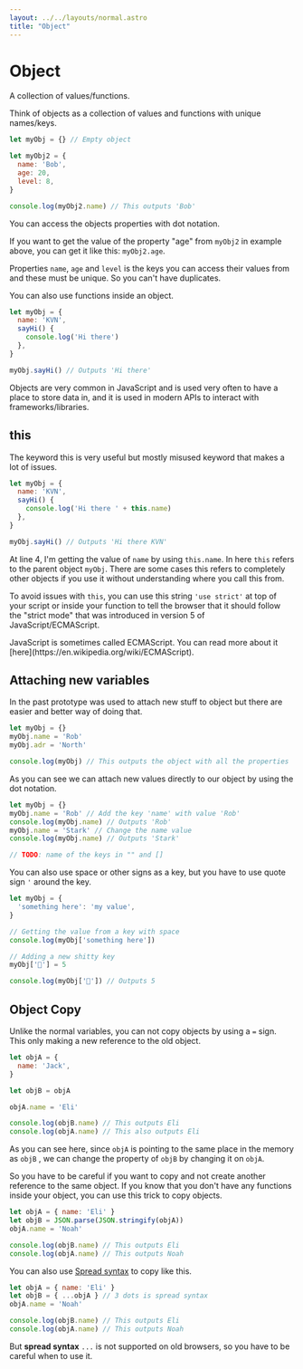 ```yaml
---
layout: ../../layouts/normal.astro
title: "Object"
---
```

# Object

A collection of values/functions.

Think of objects as a collection of values and functions with unique names/keys.

```javascript
let myObj = {} // Empty object

let myObj2 = {
  name: 'Bob',
  age: 20,
  level: 8,
}

console.log(myObj2.name) // This outputs 'Bob'
```

You can access the objects properties with dot notation.

If you want to get the value of the property "age" from `myObj2` in example above, you can get it like this: `myObj2.age`.

Properties `name`, `age` and `level` is the keys you can access their values from and these must be unique.
So you can't have duplicates.

You can also use functions inside an object.

```javascript
let myObj = {
  name: 'KVN',
  sayHi() {
    console.log('Hi there')
  },
}

myObj.sayHi() // Outputs 'Hi there'
```

Objects are very common in JavaScript and is used very often to have a place to store data in, and it is used in modern APIs to interact with frameworks/libraries.

## this

The keyword this is very useful but mostly misused keyword that makes a lot of issues.

```javascript
let myObj = {
  name: 'KVN',
  sayHi() {
    console.log('Hi there ' + this.name)
  },
}

myObj.sayHi() // Outputs 'Hi there KVN'
```

At line 4, I'm getting the value of `name` by using `this.name`. In here `this` refers to the parent object `myObj`.
There are some cases this refers to completely other objects if you use it without understanding where you call this from.

To avoid issues with `this`, you can use this string `'use strict'` at top of your script or inside your function to tell the browser that it should follow the "strict mode" that was introduced in version 5 of JavaScript/ECMAScript.

<div class="tip">
JavaScript is sometimes called ECMAScript. You can read more about it [here](https://en.wikipedia.org/wiki/ECMAScript).
</div>

## Attaching new variables

In the past prototype was used to attach new stuff to object but there are easier and better way of doing that.

```javascript
let myObj = {}
myObj.name = 'Rob'
myObj.adr = 'North'

console.log(myObj) // This outputs the object with all the properties
```

As you can see we can attach new values directly to our object by using the dot notation.

```javascript
let myObj = {}
myObj.name = 'Rob' // Add the key 'name' with value 'Rob'
console.log(myObj.name) // Outputs 'Rob'
myObj.name = 'Stark' // Change the name value
console.log(myObj.name) // Outputs 'Stark'

// TODO: name of the keys in "" and []
```

You can also use space or other signs as a key, but you have to use quote sign `'` around the key.

```javascript
let myObj = {
  'something here': 'my value',
}

// Getting the value from a key with space
console.log(myObj['something here'])

// Adding a new shitty key
myObj['💩'] = 5

console.log(myObj['💩']) // Outputs 5
```

## Object Copy

Unlike the normal variables, you can not copy objects by using a `=` sign. This only making a new reference to the old object.

```javascript
let objA = {
  name: 'Jack',
}

let objB = objA

objA.name = 'Eli'

console.log(objB.name) // This outputs Eli
console.log(objA.name) // This also outputs Eli
```

As you can see here, since `objA` is pointing to the same place in the memory as `objB` , we can change the property of `objB` by changing it on `objA`.

So you have to be careful if you want to copy and not create another reference to the same object.
If you know that you don't have any functions inside your object, you can use this trick to copy objects.

```javascript
let objA = { name: 'Eli' }
let objB = JSON.parse(JSON.stringify(objA))
objA.name = 'Noah'

console.log(objB.name) // This outputs Eli
console.log(objA.name) // This outputs Noah
```

You can also use [Spread syntax](https://developer.mozilla.org/en-US/docs/Web/JavaScript/Reference/Operators/Spread_syntax) to copy like this.

```javascript
let objA = { name: 'Eli' }
let objB = { ...objA } // 3 dots is spread syntax
objA.name = 'Noah'

console.log(objB.name) // This outputs Eli
console.log(objA.name) // This outputs Noah
```

But **spread syntax** `...` is not supported on old browsers, so you have to be careful when to use it.
